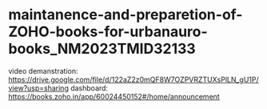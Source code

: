 # maintanence-and-preparetion-of-ZOHO-books-for-urbanauro-books_NM2023TMID32133
video demanstration: https://drive.google.com/file/d/122aZ2z0mQF8W7OZPVRZTUXsPlLN_gU1P/view?usp=sharing
dashboard: https://books.zoho.in/app/60024450152#/home/announcement
